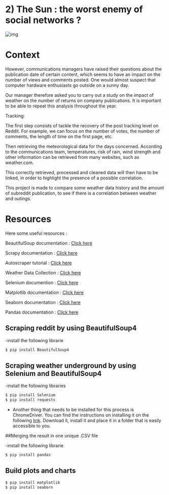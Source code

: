 # 2) The Sun : the worst enemy of social networks ?




![img](https://external-content.duckduckgo.com/iu/?u=http%3A%2F%2Ffondation-valentin-ribet.org%2Fwp-content%2Fuploads%2F2016%2F12%2Flogo-simplon.gif&f=1&nofb=1.png)

# Context

However, communications managers have raised their questions about the publication date of certain content, which seems to have an impact on the number of views and comments posted. One would almost suspect that computer hardware enthusiasts go outside on a sunny day.

Our manager therefore asked you to carry out a study on the impact of weather on the number of returns on company publications. It is important to be able to repeat this analysis throughout the year.


Tracking:

The first step consists of tackle the recovery of the post tracking level on Reddit. For example, we can focus on the number of votes, the number of comments, the length of time on the first page, etc.

Then retrieving the meteorological data for the days concerned. According to the communications team, temperatures, risk of rain, wind strength and other information can be retrieved from many websites, such as weather.com.

This correctly retrieved, processed and cleaned data will then have to be linked, in order to highlight the presence of a possible correlation.

This project is made to compare some weather data history and the amount of subreddit publication, to see if there is a correlation between weather and outings.

# Resources

Here some useful resources :

BeautifulSoup documentation : [Click here](https://www.crummy.com/software/BeautifulSoup/bs4/doc/)

Scrapy documentation : [Click here](https://scrapy.org/)

Autoscraper tutorial : [Click here](https://medium.com/better-programming/introducing-autoscraper-a-smart-fast-and-lightweight-web-scraper-for-python-20987f52c749)

Weather Data Collection : [Click here](https://towardsdatascience.com/weather-data-collection-web-scraping-using-python-a4189e7a2ee6)

Selenium documention : [Click here](https://www.selenium.dev/documentation/en/)

Matplotlib documentation : [Click here](https://matplotlib.org/)

Seaborn documentation : [Click here](https://seaborn.pydata.org/)

Pandas documentation : [Click here](https://pandas.pydata.org/docs/)

## Scraping reddit by using BeautifulSoup4

-install the following librarie
```bash
$ pip install BeautifulSoup4
```


## Scraping weather underground by using Selenium and BeautifulSoup4

-install the following libraries
```bash
$ pip install Selenium
$ pip install requests
```

- Another thing that needs to be installed for this process is ChromeDriver.
You can find the instructions on installing it on the following [link](https://chromedriver.chromium.org/downloads). 
Download it, install it and place it in a folder that is easily accessible to you.

##Merging the result in one unique .CSV file

-install the following librarie
```bash
$ pip install pandas
```


## Build plots and charts

```bash
$ pip install matplotlib
$ pip install seaborn
```
